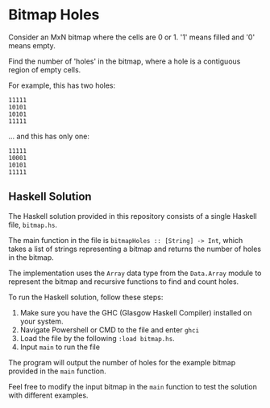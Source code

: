 # Bitmap Holes

Consider an MxN bitmap where the cells are 0 or 1. '1' means filled and '0' means empty.

Find the number of 'holes' in the bitmap, where a hole is a contiguous region of empty cells.

For example, this has two holes:

```
11111
10101
10101
11111
```

... and this has only one:

```
11111
10001
10101
11111
```

## Haskell Solution

The Haskell solution provided in this repository consists of a single Haskell file, `bitmap.hs`.

The main function in the file is `bitmapHoles :: [String] -> Int`, which takes a list of strings representing a bitmap and returns the number of holes in the bitmap.

The implementation uses the `Array` data type from the `Data.Array` module to represent the bitmap and recursive functions to find and count holes.

To run the Haskell solution, follow these steps:

1. Make sure you have the GHC (Glasgow Haskell Compiler) installed on your system.
2. Navigate Powershell or CMD to the file and enter `ghci`
3. Load the file by the following `:load bitmap.hs`.
4. Input `main` to run the file

The program will output the number of holes for the example bitmap provided in the `main` function.

Feel free to modify the input bitmap in the `main` function to test the solution with different examples.
